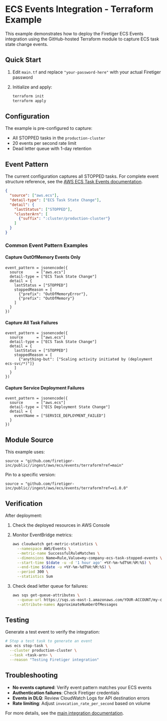 # ECS Events Integration - Terraform Example

This example demonstrates how to deploy the Firetiger ECS Events integration using the GitHub-hosted Terraform module to capture ECS task state change events.

## Quick Start

1. Edit `main.tf` and replace `"your-password-here"` with your actual Firetiger password

2. Initialize and apply:
   ```bash
   terraform init
   terraform apply
   ```

## Configuration

The example is pre-configured to capture:
- All STOPPED tasks in the `production-cluster`
- 20 events per second rate limit
- Dead letter queue with 1-day retention

## Event Pattern

The current configuration captures all STOPPED tasks. For complete event structure reference, see the [AWS ECS Task Events documentation](https://docs.aws.amazon.com/AmazonECS/latest/developerguide/ecs_task_events.html).

```json
{
  "source": ["aws.ecs"],
  "detail-type": ["ECS Task State Change"],
  "detail": {
    "lastStatus": ["STOPPED"],
    "clusterArn": [
      {"suffix": ":cluster/production-cluster"}
    ]
  }
}
```

### Common Event Pattern Examples

#### Capture OutOfMemory Events Only
```hcl
event_pattern = jsonencode({
  source      = ["aws.ecs"]
  detail-type = ["ECS Task State Change"]
  detail = {
    lastStatus = ["STOPPED"]
    stoppedReason = [
      {"prefix": "OutOfMemoryError"},
      {"prefix": "OutOfMemory"}
    ]
  }
})
```

#### Capture All Task Failures
```hcl
event_pattern = jsonencode({
  source      = ["aws.ecs"]
  detail-type = ["ECS Task State Change"]
  detail = {
    lastStatus = ["STOPPED"]
    stoppedReason = [
      {"anything-but": ["Scaling activity initiated by (deployment ecs-svc/*)"]}
    ]
  }
})
```

#### Capture Service Deployment Failures
```hcl
event_pattern = jsonencode({
  source      = ["aws.ecs"]
  detail-type = ["ECS Deployment State Change"]
  detail = {
    eventName = ["SERVICE_DEPLOYMENT_FAILED"]
  }
})
```

## Module Source

This example uses:
```hcl
source = "github.com/firetiger-inc/public//ingest/aws/ecs/events/terraform?ref=main"
```

Pin to a specific version:
```hcl
source = "github.com/firetiger-inc/public//ingest/aws/ecs/events/terraform?ref=v1.0.0"
```

## Verification

After deployment:

1. Check the deployed resources in AWS Console
2. Monitor EventBridge metrics:
   ```bash
   aws cloudwatch get-metric-statistics \
     --namespace AWS/Events \
     --metric-name SuccessfulRuleMatches \
     --dimensions Name=Rule,Value=my-company-ecs-task-stopped-events \
     --start-time $(date -u -d '1 hour ago' +%Y-%m-%dT%H:%M:%S) \
     --end-time $(date -u +%Y-%m-%dT%H:%M:%S) \
     --period 300 \
     --statistics Sum
   ```

3. Check dead letter queue for failures:
   ```bash
   aws sqs get-queue-attributes \
     --queue-url https://sqs.us-east-1.amazonaws.com/YOUR-ACCOUNT/my-company-ecs-eventbridge-ecs-dlq \
     --attribute-names ApproximateNumberOfMessages
   ```

## Testing

Generate a test event to verify the integration:

```bash
# Stop a test task to generate an event
aws ecs stop-task \
  --cluster production-cluster \
  --task <task-arn> \
  --reason "Testing Firetiger integration"
```

## Troubleshooting

- **No events captured**: Verify event pattern matches your ECS events
- **Authentication failures**: Check Firetiger credentials
- **Events in DLQ**: Review CloudWatch Logs for API destination errors
- **Rate limiting**: Adjust `invocation_rate_per_second` based on volume

For more details, see the [main integration documentation](/ingest/aws/ecs/events/README.md).